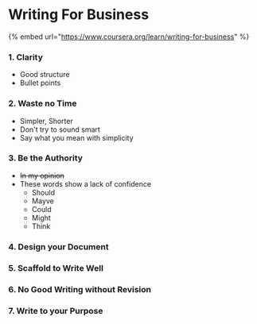# Writing For Business

{% embed url="https://www.coursera.org/learn/writing-for-business" %}

### 1. Clarity

* Good structure
* Bullet points

### 2. Waste no Time

* Simpler, Shorter 
* Don't try to sound smart
* Say what you mean with simplicity

### 3. Be the Authority

* ~~In my opinion~~
* These words show a lack of confidence
  * Should
  * Mayve
  * Could
  * Might 
  * Think

### 4. Design your Document

### 5. Scaffold to Write Well

### 6. No Good Writing without Revision

### 7. Write to your Purpose



